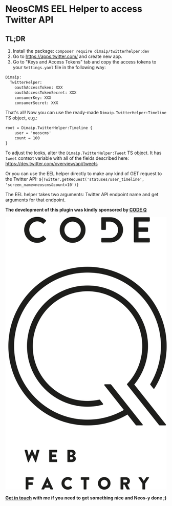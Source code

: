 # NeosCMS EEL Helper to access Twitter API

## TL;DR

1. Install the package: `composer require dimaip/twitterhelper:dev`
2. Go to https://apps.twitter.com/ and create new app.
3. Go to "Keys and Access Tokens" tab and copy the access tokens to your `Settings.yaml` file in the following way:

```
Dimaip:
  TwitterHelper:
    oauthAccessToken: XXX
    oauthAccessTokenSecret: XXX
    consumerKey: XXX
    consumerSecret: XXX
```

That's all! Now you can use the ready-made `Dimaip.TwitterHelper:Timeline` TS object, e.g.:

```
root = Dimaip.TwitterHelper:Timeline {
	user = 'neoscms'
	count = 100
}
```

To adjust the looks, alter the `Dimaip.TwitterHelper:Tweet` TS object. It has `tweet` context variable with all of the fields described here: https://dev.twitter.com/overview/api/tweets

Or you can use the EEL helper directly to make any kind of GET request to the Twitter API:
`${Twitter.getRequest('statuses/user_timeline', 'screen_name=neoscms&count=10')}`

The EEL helper takes two arguments: Twitter API endpoint name and get arguments for that endpoint.

**The development of this plugin was kindly sponsored by [CODE Q](https://www.codeq.at/)**

<img src="codeq.png" alt="Code Q"/>

**[Get in touch](dimaip.github.io/hire/) with me if you need to get something nice and Neos-y done ;)**
